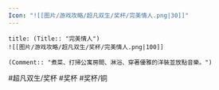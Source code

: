 ```yaml
---
Icon: "![[图片/游戏攻略/超凡双生/奖杯/完美情人.png|30]]"
---
```

```ad-common-bronze-trophy
title: (Title:: "完美情人")
![[图片/游戏攻略/超凡双生/奖杯/完美情人.png|100]]

(Comment:: "煮菜、打掃公寓房間、淋浴、穿著優雅的洋裝並放點音樂。")
```

#超凡双生/奖杯 #奖杯 #奖杯/铜
